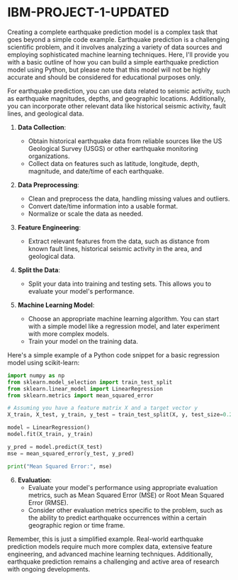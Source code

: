# IBM-PROJECT-1-UPDATED
Creating a complete earthquake prediction model is a complex task that goes beyond a simple code example. Earthquake prediction is a challenging scientific problem, and it involves analyzing a variety of data sources and employing sophisticated machine learning techniques. Here, I'll provide you with a basic outline of how you can build a simple earthquake prediction model using Python, but please note that this model will not be highly accurate and should be considered for educational purposes only.

For earthquake prediction, you can use data related to seismic activity, such as earthquake magnitudes, depths, and geographic locations. Additionally, you can incorporate other relevant data like historical seismic activity, fault lines, and geological data.

1. **Data Collection**:
   - Obtain historical earthquake data from reliable sources like the US Geological Survey (USGS) or other earthquake monitoring organizations.
   - Collect data on features such as latitude, longitude, depth, magnitude, and date/time of each earthquake.

2. **Data Preprocessing**:
   - Clean and preprocess the data, handling missing values and outliers.
   - Convert date/time information into a usable format.
   - Normalize or scale the data as needed.

3. **Feature Engineering**:
   - Extract relevant features from the data, such as distance from known fault lines, historical seismic activity in the area, and geological data.

4. **Split the Data**:
   - Split your data into training and testing sets. This allows you to evaluate your model's performance.

5. **Machine Learning Model**:
   - Choose an appropriate machine learning algorithm. You can start with a simple model like a regression model, and later experiment with more complex models.
   - Train your model on the training data.

Here's a simple example of a Python code snippet for a basic regression model using scikit-learn:

```python
import numpy as np
from sklearn.model_selection import train_test_split
from sklearn.linear_model import LinearRegression
from sklearn.metrics import mean_squared_error

# Assuming you have a feature matrix X and a target vector y
X_train, X_test, y_train, y_test = train_test_split(X, y, test_size=0.2, random_state=42)

model = LinearRegression()
model.fit(X_train, y_train)

y_pred = model.predict(X_test)
mse = mean_squared_error(y_test, y_pred)

print("Mean Squared Error:", mse)
```

6. **Evaluation**:
   - Evaluate your model's performance using appropriate evaluation metrics, such as Mean Squared Error (MSE) or Root Mean Squared Error (RMSE).
   - Consider other evaluation metrics specific to the problem, such as the ability to predict earthquake occurrences within a certain geographic region or time frame.

Remember, this is just a simplified example. Real-world earthquake prediction models require much more complex data, extensive feature engineering, and advanced machine learning techniques. Additionally, earthquake prediction remains a challenging and active area of research with ongoing developments.
